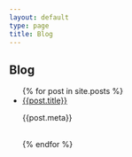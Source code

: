 ```yaml
---
layout: default
type: page
title: Blog
---
```


## Blog ##
<ul class="blog_post">
{% for post in site.posts %}
  <li>
    <a href="{{site.baseurl}}{{post.url}}">{{post.title}}</a>
    <p>{{post.meta}}</p>
  </li><br>
  {% endfor %}
</ul>
